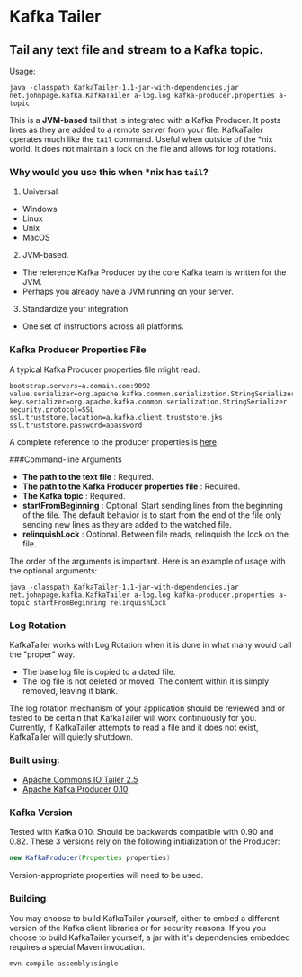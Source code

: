 # Kafka Tailer

## Tail any text file and stream to a Kafka topic. 

Usage:
```
java -classpath KafkaTailer-1.1-jar-with-dependencies.jar net.johnpage.kafka.KafkaTailer a-log.log kafka-producer.properties a-topic
```
This is a **JVM-based** tail that is integrated with a Kafka Producer. It posts lines as they are added to a remote server from your file.  KafkaTailer operates much like the `tail` command. Useful when outside of the *nix world. It does not maintain a lock on the file and allows for log rotations.

### Why would you use this when *nix has `tail`? 
1. Universal
 * Windows
 * Linux
 * Unix
 * MacOS
2. JVM-based.
 * The reference Kafka Producer by the core Kafka team is written for the JVM.
 * Perhaps you already have a JVM running on your server.
3. Standardize your integration 
 * One set of instructions across all platforms.


### Kafka Producer Properties File
A typical Kafka Producer properties file might read:
```properties
bootstrap.servers=a.domain.com:9092
value.serializer=org.apache.kafka.common.serialization.StringSerializer
key.serializer=org.apache.kafka.common.serialization.StringSerializer
security.protocol=SSL
ssl.truststore.location=a.kafka.client.truststore.jks
ssl.truststore.password=apassword
```
A complete reference to the producer properties is [here](https://kafka.apache.org/documentation.html#producerconfigs).

###Command-line Arguments
* **The path to the text file** : Required.
* **The path to the Kafka Producer properties file** : Required.
* **The Kafka topic** : Required.
* **startFromBeginning** : Optional. Start sending lines from the beginning of the file. The default behavior is to start from the end of the file only sending new lines as they are added to the watched file.
* **relinquishLock** : Optional. Between file reads, relinquish the lock on the file. 

The order of the arguments is important. Here is an example of usage with the optional arguments:

```
java -classpath KafkaTailer-1.1-jar-with-dependencies.jar net.johnpage.kafka.KafkaTailer a-log.log kafka-producer.properties a-topic startFromBeginning relinquishLock
```

### Log Rotation
KafkaTailer works with Log Rotation when it is done in what many would call the "proper" way. 
* The base log file is copied to a dated file.
* The log file is not deleted or moved. The content within it is simply removed, leaving it blank.

The log rotation mechanism of your application should be reviewed and or tested to be certain that KafkaTailer will work continuously for you. Currently, if KafkaTailer attempts to read a file and it does not exist, KafkaTailer will quietly shutdown. 

### Built using:
* [Apache Commons IO Tailer 2.5](https://commons.apache.org/proper/commons-io/)
* [Apache Kafka Producer 0.10](https://kafka.apache.org/)

### Kafka Version
Tested with Kafka 0.10. Should be backwards compatible with 0.90 and 0.82. These 3 versions rely on the following initialization of the Producer:
```java
new KafkaProducer(Properties properties) 
```
Version-appropriate properties will need to be used.

### Building
You may choose to build KafkaTailer yourself, either to embed a different version of the Kafka client libraries or for security reasons. If you you choose to build KafkaTailer yourself, a jar with it's dependencies embedded requires a special Maven invocation.
```
mvn compile assembly:single
```


